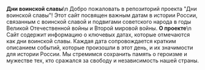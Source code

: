 **Дни воинской славы**\n
Добро пожаловать в репозиторий проекта "Дни воинской славы"! Этот сайт посвящен важным датам в истории России, связанным с воинской славой и подвигами советского народа в годы Великой Отечественной войны и Второй мировой войны.
**О проекте**\n
Сайт содержит информацию о ключевых датах, которые отмечаются как дни воинской славы. Каждая дата сопровождается кратким описанием событий, которые произошли в этот день, и их значимости для истории России. Мы стремимся сохранить память о героизме и мужестве тех, кто сражался за свободу и независимость нашей страны.
